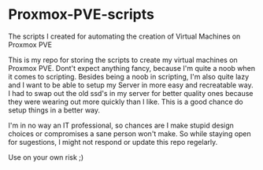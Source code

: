 # Proxmox-PVE-scripts
The scripts I created for automating the creation of Virtual Machines on Proxmox PVE

This is my repo for storing the scripts to create my virtual machines on Proxmox PVE. Dont't expect anything fancy, because I'm quite a noob when it comes to scripting.
Besides being a noob in scripting, I'm also quite lazy and I want to be able to setup my Server in more easy and recreatable way. I had to swap out the old ssd's in my server for better quality ones because they were wearing out more quickly than I like. This is a good chance do setup things in a better way.

I'm in no way an IT professional, so chances are I make stupid design choices or compromises a sane person won't make. So while staying open for sugestions, I might not respond or update this repo regelarly. 

Use on your own risk ;)

